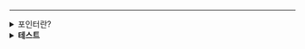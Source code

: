 ---
<details>
  <summary>포인터란?</summary>
  메모리 주소값
</details>

<details>
  <summary><b>테스트</b></summary>
  아아아아아아
</details>
